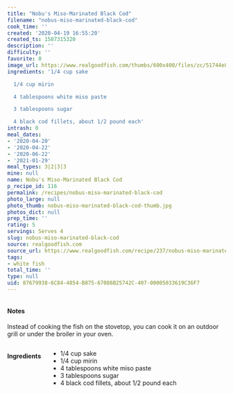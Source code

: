 ```yaml
---
title: "Nobu's Miso-Marinated Black Cod"
filename: "nobus-miso-marinated-black-cod"
cook_time: ''
created: '2020-04-19 16:55:20'
created_ts: 1587315320
description: ''
difficulty: ''
favorite: 0
image_url: https://www.realgoodfish.com/thumbs/600x400/files/zc/51744e8474c5b601a70000b5_w540_sfit__27740.jpg
ingredients: '1/4 cup sake

  1/4 cup mirin

  4 tablespoons white miso paste

  3 tablespoons sugar

  4 black cod fillets, about 1/2 pound each'
intrash: 0
meal_dates:
- '2020-04-20'
- '2020-04-22'
- '2020-06-22'
- '2021-01-29'
meal_types: 3|2|3|3
mine: null
name: Nobu's Miso-Marinated Black Cod
p_recipe_id: 116
permalink: /recipes/nobus-miso-marinated-black-cod
photo_large: null
photo_thumb: nobus-miso-marinated-black-cod-thumb.jpg
photos_dict: null
prep_time: ''
rating: 5
servings: Serves 4
slug: nobus-miso-marinated-black-cod
source: realgoodfish.com
source_url: https://www.realgoodfish.com/recipe/237/nobus-miso-marinated-black-cod-recipe
tags:
- white fish
total_time: ''
type: null
uid: 87679938-6C84-4854-B875-67086B25742C-407-00005033619C36F7
---
```

<div class="large-8 medium-7 columns" id="writeup">		<div id="notes"><h4>Notes</h4>
<div class="box box-notes"><p>Instead of cooking the fish on the stovetop, you can cook it on an outdoor grill or under the broiler in your oven.</p>
</div></div>	</div><!-- #writeup -->
</div><!-- #row-one -->
<div class="row" id="row-two">	<div class="medium-4 small-5 columns" id="ingredients"><h4>Ingredients</h4><div class="box box-ingredients content"><ul>
<li>1/4 cup sake</li>
<li>1/4 cup mirin</li>
<li>4 tablespoons white miso paste</li>
<li>3 tablespoons sugar</li>
<li>4 black cod fillets, about 1/2 pound each</li>
</ul>
</div>	</div>	<div class="medium-6 small-7 columns" id="directions">	</div>